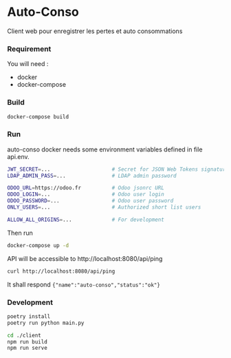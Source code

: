 # Auto-Conso
Client web pour enregistrer les pertes et auto consommations

### Requirement
You will need :
- docker
- docker-compose

### Build

```bash
docker-compose build
```

### Run
auto-conso docker needs some environment variables defined in file api.env.
```bash
JWT_SECRET=...                    # Secret for JSON Web Tokens signature
LDAP_ADMIN_PASS=...               # LDAP admin password

ODOO_URL=https://odoo.fr          # Odoo jsonrc URL
ODOO_LOGIN=...                    # Odoo user login
ODOO_PASSWORD=...                 # Odoo user password
ONLY_USERS=...                    # Authorized short list users

ALLOW_ALL_ORIGINS=...             # For development
```
Then run
```bash
docker-compose up -d
```

API will be accessible to http://localhost:8080/api/ping
```bash
curl http://localhost:8080/api/ping
```
It shall respond `{"name":"auto-conso","status":"ok"}`

### Development
```bash
poetry install
poetry run python main.py

cd ./client
npm run build
npm run serve
```
